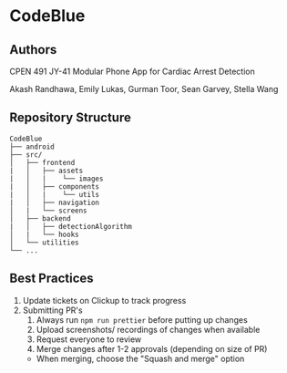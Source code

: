 # CodeBlue

## Authors
CPEN 491 JY-41 Modular Phone App for Cardiac Arrest Detection

Akash Randhawa, Emily Lukas, Gurman Toor, Sean Garvey, Stella Wang

## Repository Structure
    CodeBlue
    ├── android
    ├── src/
    │   ├── frontend
    |   │   ├── assets
    |   │   |    └── images
    |   │   ├── components
    |   │   |    └── utils
    |   │   ├── navigation
    │   |   └── screens
    │   ├── backend
    |   │   ├── detectionAlgorithm
    │   |   └── hooks
    │   └── utilities
    └── ...

## Best Practices
1. Update tickets on Clickup to track progress
2. Submitting PR's
    1. Always run `npm run prettier` before putting up changes
    2. Upload screenshots/ recordings of changes when available
    3. Request everyone to review
    4. Merge changes after 1-2 approvals (depending on size of PR)
      - When merging, choose the "Squash and merge" option
